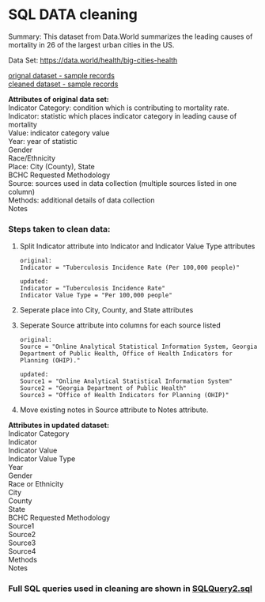 # SQL DATA cleaning
Summary: This dataset from Data.World summarizes the leading causes of mortality in 26 of the largest urban cities in the US.  

Data Set: https://data.world/health/big-cities-health  

[orignal dataset - sample records](https://github.com/christabel-paul/SQL_Data_Cleaning/blob/main/Big_Cities_Health_Data_sample_records.csv)  
[cleaned dataset - sample records](https://github.com/christabel-paul/SQL_Data_Cleaning/blob/main/Big_Cities_Health_Data_%20updated_sample_records.csv)

**Attributes of original data set:**  
Indicator Category: condition which is contributing to mortality rate.  
Indicator: statistic which places indicator category in leading cause of mortality  
Value: indicator category value  
Year: year of statistic  
Gender  
Race/Ethnicity  
Place: City (County), State  
BCHC Requested Methodology  
Source: sources used in data collection (multiple sources listed in one column)  
Methods: additional details of data collection  
Notes

### Steps taken to clean data:  
1. Split Indicator attribute into Indicator and Indicator Value Type attributes  
  
       original:
       Indicator = "Tuberculosis Incidence Rate (Per 100,000 people)" 
       
       updated:
       Indicator = "Tuberculosis Incidence Rate"  
       Indicator Value Type = "Per 100,000 people"

2. Seperate place into City, County, and State attributes  

3. Seperate Source attribute into columns for each source listed  

       original:
       Source = "Online Analytical Statistical Information System, Georgia Department of Public Health, Office of Health Indicators for Planning (OHIP)."
       
       updated:
       Source1 = "Online Analytical Statistical Information System"  
       Source2 = "Georgia Department of Public Health"  
       Source3 = "Office of Health Indicators for Planning (OHIP)"  
       
 4. Move existing notes in Source attribute to Notes attribute.

**Attributes in updated dataset:**  
Indicator Category  
Indicator  
Indicator Value  
Indicator Value Type  
Year  
Gender  
Race or Ethnicity  
City  
County  
State  
BCHC Requested Methodology  
Source1  
Source2  
Source3  
Source4  
Methods  
Notes

### Full SQL queries used in cleaning are shown in [SQLQuery2.sql](https://github.com/christabel-paul/SQL_Data_Cleaning/blob/main/SQLQuery2.sql)







